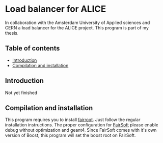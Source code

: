 # Load balancer for ALICE
In collaboration with the Amsterdam University of Applied sciences and CERN a load balancer for the ALICE project.
This program is part of my thesis.

## Table of contents
* [Introduction](#introduction)
* [Compilation and installation](#compilation-and-installation)


## Introduction
Not yet finished

## Compilation and installation
This program requires you to install [fairroot](https://fairroot.gsi.de/). Just follow the regular installation instructions.
The proper configuration for [FairSoft](https://github.com/FairRootGroup/FairSoft) please enable debug without optimization and geant4.
Since FairSoft comes with it's own version of Boost, this program will set the boost root on FairSoft.

